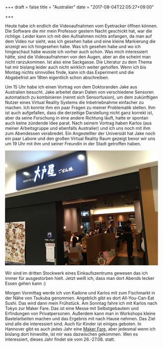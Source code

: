 +++
draft = false
title = "Australier"
date = "2017-08-04T22:05:27+09:00"

+++

Heute habe ich endlich die Videoaufnahmen vom Eyetracker öffnen können. Die
Software die mir mein Professor gestern Nacht geschickt hat, war die richtige.
Leider kann ich mit den Aufnahmen nichts anfangen, da man auf dem Video nur
sieht, was ich gesehen habe und eine kleine Markierung die anzeigt wo ich
hingesehen habe. Was ich gesehen habe und wo ich hingeschaut habe wusste ich
vorher auch schon. Was mich interessiert hätte, sind die Videoaufnahmen von den
Augen, aber an die scheint man nicht ranzukommen. Ist also eine Sackgasse. Die
Literatur zu dem Thema hat mir bislang leider auch nicht wirklich weiter
geholfen. Wenn ich bis Montag nichts sinnvolles finde, kann ich das Experiment
und die Abgabefrist am 18ten eigentlich schon abschreiben.

Um 15 Uhr habe ich einen Vortrag von dem Doktoranden Jake aus Australien
besucht. Jake arbeitet daran Daten von verschiedene Sensoren automatisch zu
kombinieren (nennt sich Sensorfusion), um dem zukünftigen Nutzer eines
Virtual Reality Systems die Inbetriebnahme einfacher zu machen. Ich konnte ihm
ein paar Fragen zu meiner Problematik stellen. Ihm ist auch aufgefallen, dass
die derzeitige Darstellung nicht ganz korrekt ist, aber da seine Forschung in
eine andere Richtung läuft, hatte er spontan auch keine zündende Idee parat.
Nach seinem Vortrag haben Karlos (aus meiner Arbeitsgruppe und ebenfalls
Australier) und ich uns noch mit ihm zum Abendessen verabredet. Ein Angestellter
der Universiät hat Jake noch ein paar Labore und den großen Virtual Reality Raum
gezeigt bevor wir uns um 19 Uhr mit ihm und seiner Freundin in der Stadt
getroffen haben.

![Restaurant Ootoya](/img/2017_08_04/ootoya.jpg)

Wir sind im dritten Stockwerk eines Einkaufszentrums gewesen das ich immer für
ausgestorben hielt. Jetzt weiß ich, dass man dort Abends lecker Essen gehen
kann :)

Morgen Vormittag werde ich von Kadone und Karlos mit zum Fischmarkt in der Nähe
von Tsukuba genommen. Angeblich gibt es dort All-You-Can-Eat Sushi. Das wird
dann mein Frühstück. Am Sonntag fahre ich mit Karlos nach Tokyo zur Maker Fare.
Das ist eine Messe mit Selbstgebautem und Erfindungen von Privatpersonen.
Außerdem kann man in Workshops kleine Bastelarbeiten machen und das Ergebnis mit
nach Hause nehmen. Das Ziel sind alle die interessiert sind. Auch für Kinder ist
einiges geboten. In Hannover gibt es auch jedes Jahr eine [Maker Fare], aber
jedesmal wenn ich bislang dort hinwollte, ist mir was dazwischen gekommen. Wen
es interessiert, dieses Jahr findet sie vom 26.-27.08. statt.

<!-- Links: -->
[Maker Fare]: https://maker-faire.de/hannover/

